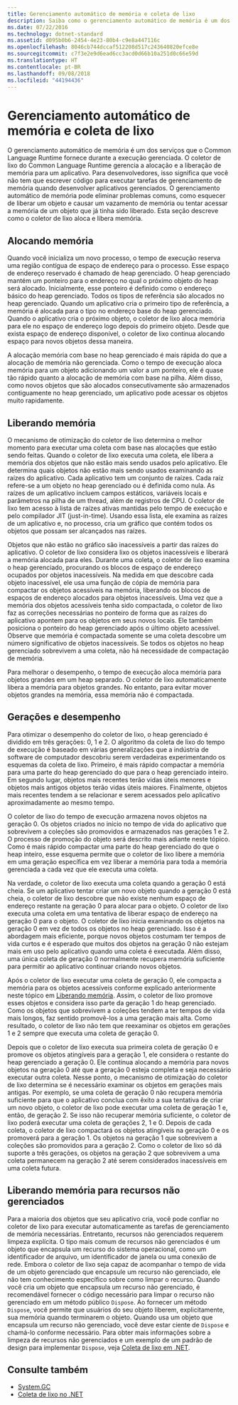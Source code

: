 ```yaml
---
title: Gerenciamento automático de memória e coleta de lixo
description: Saiba como o gerenciamento automático de memória é um dos serviços que o Common Language Runtime fornece durante a execução gerenciada.
ms.date: 07/22/2016
ms.technology: dotnet-standard
ms.assetid: d095b0b6-2454-4e23-80b4-c9e8a447116c
ms.openlocfilehash: 8046cb744dccaf512208d517c243640820efce8e
ms.sourcegitcommit: c7f3e2e9d6ead6cc3acd0d66b10a251d0c66e59d
ms.translationtype: HT
ms.contentlocale: pt-BR
ms.lasthandoff: 09/08/2018
ms.locfileid: "44194436"
---
```

# <a name="automatic-memory-management-and-garbage-collection"></a>Gerenciamento automático de memória e coleta de lixo

O gerenciamento automático de memória é um dos serviços que o Common Language Runtime fornece durante a execução gerenciada. O coletor de lixo do Common Language Runtime gerencia a alocação e a liberação de memória para um aplicativo. Para desenvolvedores, isso significa que você não tem que escrever código para executar tarefas de gerenciamento de memória quando desenvolver aplicativos gerenciados. O gerenciamento automático de memória pode eliminar problemas comuns, como esquecer de liberar um objeto e causar um vazamento de memória ou tentar acessar a memória de um objeto que já tinha sido liberado. Esta seção descreve como o coletor de lixo aloca e libera memória.

## <a name="allocating-memory"></a>Alocando memória

Quando você inicializa um novo processo, o tempo de execução reserva uma região contígua de espaço de endereço para o processo. Esse espaço de endereço reservado é chamado de heap gerenciado. O heap gerenciado mantém um ponteiro para o endereço no qual o próximo objeto do heap será alocado. Inicialmente, esse ponteiro é definido como o endereço básico do heap gerenciado. Todos os tipos de referência são alocados no heap gerenciado. Quando um aplicativo cria o primeiro tipo de referência, a memória é alocada para o tipo no endereço base do heap gerenciado. Quando o aplicativo cria o próximo objeto, o coletor de lixo aloca memória para ele no espaço de endereço logo depois do primeiro objeto. Desde que exista espaço de endereço disponível, o coletor de lixo continua alocando espaço para novos objetos dessa maneira.

A alocação memória com base no heap gerenciado é mais rápida do que a alocação de memória não gerenciada. Como o tempo de execução aloca memória para um objeto adicionando um valor a um ponteiro, ele é quase tão rápido quanto a alocação de memória com base na pilha. Além disso, como novos objetos que são alocados consecutivamente são armazenados contiguamente no heap gerenciado, um aplicativo pode acessar os objetos muito rapidamente.

## <a name="releasing-memory"></a>Liberando memória

O mecanismo de otimização do coletor de lixo determina o melhor momento para executar uma coleta com base nas alocações que estão sendo feitas. Quando o coletor de lixo executa uma coleta, ele libera a memória dos objetos que não estão mais sendo usados pelo aplicativo. Ele determina quais objetos não estão mais sendo usados examinando as raízes do aplicativo. Cada aplicativo tem um conjunto de raízes. Cada raiz refere-se a um objeto no heap gerenciado ou é definida como nula. As raízes de um aplicativo incluem campos estáticos, variáveis locais e parâmetros na pilha de um thread, além de registros de CPU. O coletor de lixo tem acesso à lista de raízes ativas mantidas pelo tempo de execução e pelo compilador JIT (just-in-time). Usando essa lista, ele examina as raízes de um aplicativo e, no processo, cria um gráfico que contém todos os objetos que possam ser alcançados nas raízes.

Objetos que não estão no gráfico são inacessíveis a partir das raízes do aplicativo. O coletor de lixo considera lixo os objetos inacessíveis e liberará a memória alocada para eles. Durante uma coleta, o coletor de lixo examina o heap gerenciado, procurando os blocos de espaço de endereço ocupados por objetos inacessíveis. Na medida em que descobre cada objeto inacessível, ele usa uma função de cópia de memória para compactar os objetos acessíveis na memória, liberando os blocos de espaços de endereço alocados para objetos inacessíveis. Uma vez que a memória dos objetos acessíveis tenha sido compactada, o coletor de lixo faz as correções necessárias no ponteiro de forma que as raízes do aplicativo apontem para os objetos em seus novos locais. Ele também posiciona o ponteiro do heap gerenciado após o último objeto acessível. Observe que memória é compactada somente se uma coleta descobre um número significativo de objetos inacessíveis. Se todos os objetos no heap gerenciado sobrevivem a uma coleta, não há necessidade de compactação de memória.

Para melhorar o desempenho, o tempo de execução aloca memória para objetos grandes em um heap separado. O coletor de lixo automaticamente libera a memória para objetos grandes. No entanto, para evitar mover objetos grandes na memória, essa memória não é compactada.

## <a name="generations-and-performance"></a>Gerações e desempenho

Para otimizar o desempenho do coletor de lixo, o heap gerenciado é dividido em três gerações: 0, 1 e 2. O algoritmo da coleta de lixo do tempo de execução é baseado em várias generalizações que a indústria de software de computador descobriu serem verdadeiras experimentando os esquemas da coleta de lixo. Primeiro, é mais rápido compactar a memória para uma parte do heap gerenciado do que para o heap gerenciado inteiro. Em segundo lugar, objetos mais recentes terão vidas úteis menores e objetos mais antigos objetos terão vidas úteis maiores. Finalmente, objetos mais recentes tendem a se relacionar e serem acessados pelo aplicativo aproximadamente ao mesmo tempo.

O coletor de lixo do tempo de execução armazena novos objetos na geração 0. Os objetos criados no início no tempo de vida do aplicativo que sobrevivem a coleções são promovidos e armazenados nas gerações 1 e 2. O processo de promoção do objeto será descrito mais adiante neste tópico. Como é mais rápido compactar uma parte do heap gerenciado do que o heap inteiro, esse esquema permite que o coletor de lixo libere a memória em uma geração específica em vez liberar a memória para toda a memória gerenciada a cada vez que ele executa uma coleta.

Na verdade, o coletor de lixo executa uma coleta quando a geração 0 está cheia. Se um aplicativo tentar criar um novo objeto quando a geração 0 está cheia, o coletor de lixo descobre que não existe nenhum espaço de endereço restante na geração 0 para alocar para o objeto. O coletor de lixo executa uma coleta em uma tentativa de liberar espaço de endereço na geração 0 para o objeto. O coletor de lixo inicia examinando os objetos na geração 0 em vez de todos os objetos no heap gerenciado. Isso é a abordagem mais eficiente, porque novos objetos costumam ter tempos de vida curtos e é esperado que muitos dos objetos na geração 0 não estejam mais em uso pelo aplicativo quando uma coleta é executada. Além disso, uma única coleta de geração 0 normalmente recupera memória suficiente para permitir ao aplicativo continuar criando novos objetos.

Após o coletor de lixo executar uma coleta de geração 0, ele compacta a memória para os objetos acessíveis conforme explicado anteriormente neste tópico em [Liberando memória](#releasing-memory). Assim, o coletor de lixo promove esses objetos e considera isso parte da geração 1 do heap gerenciado. Como os objetos que sobrevivem a coleções tendem a ter tempos de vida mais longos, faz sentido promovê-los a uma geração mais alta. Como resultado, o coletor de lixo não tem que reexaminar os objetos em gerações 1 e 2 sempre que executa uma coleta de geração 0.

Depois que o coletor de lixo executa sua primeira coleta de geração 0 e promove os objetos atingíveis para a geração 1, ele considera o restante do heap gerenciado a geração 0. Ele continua alocando a memória para novos objetos na geração 0 até que a geração 0 esteja completa e seja necessário executar outra coleta. Nesse ponto, o mecanismo de otimização do coletor de lixo determina se é necessário examinar os objetos em gerações mais antigas. Por exemplo, se uma coleta de geração 0 não recupera memória suficiente para que o aplicativo conclua com êxito a sua tentativa de criar um novo objeto, o coletor de lixo pode executar uma coleta de geração 1 e, então, de geração 2. Se isso não recuperar memória suficiente, o coletor de lixo poderá executar uma coleta de gerações 2, 1 e 0. Depois de cada coleta, o coletor de lixo compactará os objetos atingíveis na geração 0 e os promoverá para a geração 1. Os objetos na geração 1 que sobrevivem a coleções são promovidos para a geração 2. Como o coletor de lixo só dá suporte a três gerações, os objetos na geração 2 que sobrevivem a uma coleta permanecem na geração 2 até serem considerados inacessíveis em uma coleta futura.

## <a name="releasing-memory-for-unmanaged-resources"></a>Liberando memória para recursos não gerenciados

Para a maioria dos objetos que seu aplicativo cria, você pode confiar no coletor de lixo para executar automaticamente as tarefas de gerenciamento de memória necessárias. Entretanto, recursos não gerenciados requerem limpeza explícita. O tipo mais comum de recursos não gerenciados é um objeto que encapsula um recurso do sistema operacional, como um identificador de arquivo, um identificador de janela ou uma conexão de rede. Embora o coletor de lixo seja capaz de acompanhar o tempo de vida de um objeto gerenciado que encapsule um recurso não gerenciado, ele não tem conhecimento específico sobre como limpar o recurso. Quando você cria um objeto que encapsula um recurso não gerenciado, é recomendável fornecer o código necessário para limpar o recurso não gerenciado em um método público `Dispose`. Ao fornecer um método `Dispose`, você permite que usuários do seu objeto liberem, explicitamente, sua memória quando terminarem o objeto. Quando usa um objeto que encapsula um recurso não gerenciado, você deve estar ciente de `Dispose` e chamá-lo conforme necessário. Para obter mais informações sobre a limpeza de recursos não gerenciados e um exemplo de um padrão de design para implementar `Dispose`, veja [Coleta de lixo em .NET](index.md).

## <a name="see-also"></a>Consulte também

- [System.GC](xref:System.GC)
- [Coleta de lixo no .NET](index.md)
